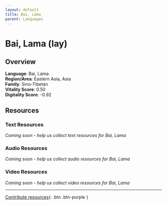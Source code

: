 ```yaml
---
layout: default
title: Bai, Lama
parent: Languages
---
```


# Bai, Lama (lay)

## Overview

**Language**: Bai, Lama  
**Region/Area**: Eastern Asia, Asia  
**Family**: Sino-Tibetan  
**Vitality Score**: 0.50  
**Digitality Score**: -0.92  

## Resources

### Text Resources
*Coming soon - help us collect text resources for Bai, Lama*

### Audio Resources
*Coming soon - help us collect audio resources for Bai, Lama*

### Video Resources
*Coming soon - help us collect video resources for Bai, Lama*

---

[Contribute resources](https://fairtrain.github.io/){: .btn .btn-purple }
